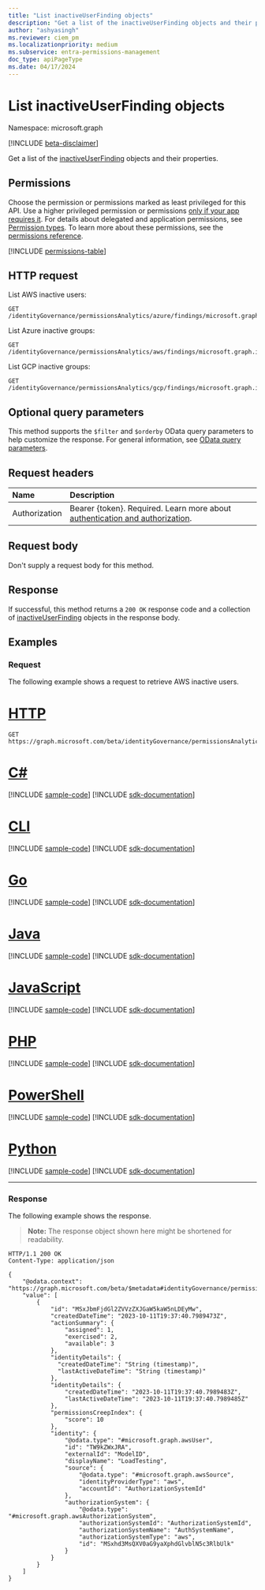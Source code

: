 ```yaml
---
title: "List inactiveUserFinding objects"
description: "Get a list of the inactiveUserFinding objects and their properties."
author: "ashyasingh"
ms.reviewer: ciem_pm
ms.localizationpriority: medium
ms.subservice: entra-permissions-management
doc_type: apiPageType
ms.date: 04/17/2024
---
```


# List inactiveUserFinding objects
Namespace: microsoft.graph

[!INCLUDE [beta-disclaimer](../../includes/beta-disclaimer.md)]

Get a list of the [inactiveUserFinding](../resources/inactiveuserfinding.md) objects and their properties.

## Permissions
Choose the permission or permissions marked as least privileged for this API. Use a higher privileged permission or permissions [only if your app requires it](/graph/permissions-overview#best-practices-for-using-microsoft-graph-permissions). For details about delegated and application permissions, see [Permission types](/graph/permissions-overview#permission-types). To learn more about these permissions, see the [permissions reference](/graph/permissions-reference).

<!-- { "blockType": "permissions", "name": "inactiveuserfinding_list" } -->
[!INCLUDE [permissions-table](../includes/permissions/inactiveuserfinding-list-permissions.md)]

## HTTP request

List AWS inactive users:
<!-- {
  "blockType": "ignored"
}
-->
``` http
GET /identityGovernance/permissionsAnalytics/azure/findings/microsoft.graph.inactiveUserFinding
```

List Azure inactive groups:
<!-- {
  "blockType": "ignored"
}
-->
``` http
GET /identityGovernance/permissionsAnalytics/aws/findings/microsoft.graph.inactiveUserFinding
```

List GCP inactive groups:
<!-- {
  "blockType": "ignored"
}
-->
``` http
GET /identityGovernance/permissionsAnalytics/gcp/findings/microsoft.graph.inactiveUserFinding
```

## Optional query parameters
This method supports the `$filter` and `$orderby` OData query parameters to help customize the response. For general information, see [OData query parameters](/graph/query-parameters).

## Request headers
|Name|Description|
|:---|:---|
|Authorization|Bearer {token}. Required. Learn more about [authentication and authorization](/graph/auth/auth-concepts).|

## Request body
Don't supply a request body for this method.

## Response

If successful, this method returns a `200 OK` response code and a collection of [inactiveUserFinding](../resources/inactiveuserfinding.md) objects in the response body.

## Examples

### Request

The following example shows a request to retrieve AWS inactive users.
# [HTTP](#tab/http)
<!-- {
  "blockType": "request",
  "name": "list_inactiveuserfinding"
}
-->
``` http
GET https://graph.microsoft.com/beta/identityGovernance/permissionsAnalytics/aws/findings/microsoft.graph.inactiveUserFinding
```

# [C#](#tab/csharp)
[!INCLUDE [sample-code](../includes/snippets/csharp/list-inactiveuserfinding-csharp-snippets.md)]
[!INCLUDE [sdk-documentation](../includes/snippets/snippets-sdk-documentation-link.md)]

# [CLI](#tab/cli)
[!INCLUDE [sample-code](../includes/snippets/cli/list-inactiveuserfinding-cli-snippets.md)]
[!INCLUDE [sdk-documentation](../includes/snippets/snippets-sdk-documentation-link.md)]

# [Go](#tab/go)
[!INCLUDE [sample-code](../includes/snippets/go/list-inactiveuserfinding-go-snippets.md)]
[!INCLUDE [sdk-documentation](../includes/snippets/snippets-sdk-documentation-link.md)]

# [Java](#tab/java)
[!INCLUDE [sample-code](../includes/snippets/java/list-inactiveuserfinding-java-snippets.md)]
[!INCLUDE [sdk-documentation](../includes/snippets/snippets-sdk-documentation-link.md)]

# [JavaScript](#tab/javascript)
[!INCLUDE [sample-code](../includes/snippets/javascript/list-inactiveuserfinding-javascript-snippets.md)]
[!INCLUDE [sdk-documentation](../includes/snippets/snippets-sdk-documentation-link.md)]

# [PHP](#tab/php)
[!INCLUDE [sample-code](../includes/snippets/php/list-inactiveuserfinding-php-snippets.md)]
[!INCLUDE [sdk-documentation](../includes/snippets/snippets-sdk-documentation-link.md)]

# [PowerShell](#tab/powershell)
[!INCLUDE [sample-code](../includes/snippets/powershell/list-inactiveuserfinding-powershell-snippets.md)]
[!INCLUDE [sdk-documentation](../includes/snippets/snippets-sdk-documentation-link.md)]

# [Python](#tab/python)
[!INCLUDE [sample-code](../includes/snippets/python/list-inactiveuserfinding-python-snippets.md)]
[!INCLUDE [sdk-documentation](../includes/snippets/snippets-sdk-documentation-link.md)]

---

### Response
The following example shows the response.
>**Note:** The response object shown here might be shortened for readability.
<!-- {
  "blockType": "response",
  "truncated": true,
  "@odata.type": "Collection(microsoft.graph.inactiveUserFinding)"
}
-->

``` http
HTTP/1.1 200 OK
Content-Type: application/json

{
    "@odata.context": "https://graph.microsoft.com/beta/$metadata#identityGovernance/permissionsAnalytics/aws/findings/microsoft.graph.inactiveUserFinding",
    "value": [
        {
            "id": "MSxJbmFjdGl2ZVVzZXJGaW5kaW5nLDEyMw",
            "createdDateTime": "2023-10-11T19:37:40.7989473Z",
            "actionSummary": {
                "assigned": 1,
                "exercised": 2,
                "available": 3
            },
            "identityDetails": {
              "createdDateTime": "String (timestamp)",
              "lastActiveDateTime": "String (timestamp)"
            },
            "identityDetails": {
                "createdDateTime": "2023-10-11T19:37:40.7989483Z",
                "lastActiveDateTime": "2023-10-11T19:37:40.7989485Z"
            },
            "permissionsCreepIndex": {
                "score": 10
            },
            "identity": {
                "@odata.type": "#microsoft.graph.awsUser",
                "id": "TW9kZWxJRA",
                "externalId": "ModelID",
                "displayName": "LoadTesting",
                "source": {
                    "@odata.type": "#microsoft.graph.awsSource",
                    "identityProviderType": "aws",
                    "accountId": "AuthorizationSystemId"
                },
                "authorizationSystem": {
                    "@odata.type": "#microsoft.graph.awsAuthorizationSystem",
                    "authorizationSystemId": "AuthorizationSystemId",
                    "authorizationSystemName": "AuthSystemName",
                    "authorizationSystemType": "aws",
                    "id": "MSxhd3MsQXV0aG9yaXphdGlvblN5c3RlbUlk"
                }
            }
        }
    ]
}
```

